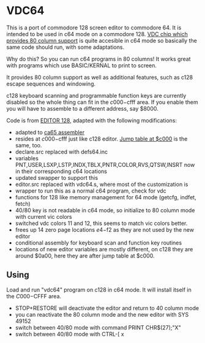 
VDC64
=====

This is a port of commodore 128 screen editor to commodore 64. 
It is intended to be used in c64 mode on a commodore 128.
[VDC chip which provides 80 column support](https://en.wikipedia.org/wiki/MOS_Technology_8563) 
is quite accesible in c64 mode
so basically the same code should run, with some adaptations.

Why do this? So you can run c64 programs in 80 columns!
It works great with programs which use BASIC/KERNAL to print to screen.

It provides 80 column support as well as additional features, 
such as c128 escape sequences and windowing.

c128 keyboard scanning and programmable function keys are currently
disabled so the whole thing can fit in the $c000-$cfff area.
If you enable them you will have to assemble to a different address, say $8000.

Code is from [EDITOR 128](https://github.com/mist64/cbmsrc/tree/master/EDITOR_C128),
adapted with the following modifications:
- adapted to [ca65 assembler](https://cc65.github.io/)
- resides at $c000-$cfff just like c128 editor. 
  [Jump table at $c000](https://github.com/franckverrot/EmulationResources/blob/master/consoles/commodore/C128%20RAM%20Map.txt#L1551) is the same, too.
- declare.src replaced with defs64.inc
- variables PNT,USER,LSXP,LSTP,INDX,TBLX,PNTR,COLOR,RVS,QTSW,INSRT now in their corresponding c64 locations
- updated swapper to support this
- editor.src replaced with vdc64.s, where most of the customization is
- wrapper to run this as a normal c64 program, check for vdc
- functions for 128 like memory management for 64 mode (getcfg, indfet, fetch)
- 40/80 key is not readable in c64 mode, so initialize to 80 column mode with current vic colors
- switched vdc colors 11 and 12, this seems to match vic colors better. 
- frees up 14 zero page locations $e4-$f2 as they are not used by the new editor
- conditional assembly for keyboard scan and function key routines
- locations of new editor variables are mostly different, on c128 they are around $0a00, here they are after jump table at $c000.

Using
-----
Load and run "vdc64" program on c128 in c64 mode. It will install itself in the $C000-$CFFF area.

- STOP+RESTORE will deactivate the editor and return to 40 column mode
- you can reactivate the 80 column mode and the new editor with SYS 49152
- switch between 40/80 mode with command PRINT CHR$(27);"X"
- switch between 40/80 mode with CTRL-[ x

